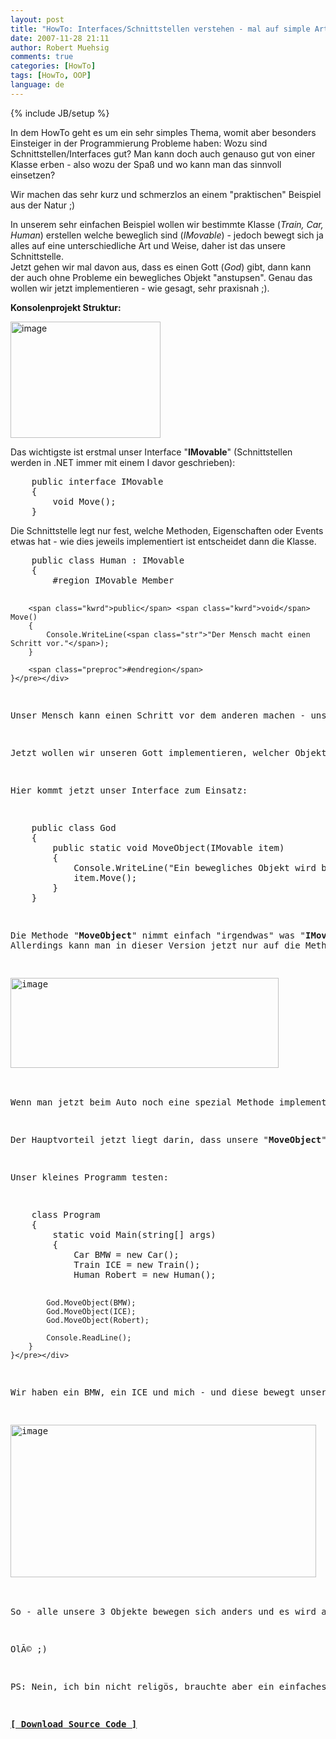 ```yaml
---
layout: post
title: "HowTo: Interfaces/Schnittstellen verstehen - mal auf simple Art und Weise"
date: 2007-11-28 21:11
author: Robert Muehsig
comments: true
categories: [HowTo]
tags: [HowTo, OOP]
language: de
---
```

{% include JB/setup %}
<p>In dem HowTo geht es um ein sehr simples Thema, womit aber besonders Einsteiger in der Programmierung Probleme haben: Wozu sind Schnittstellen/Interfaces gut? Man kann doch auch genauso gut von einer Klasse erben - also wozu der Spaß und wo kann man das sinnvoll einsetzen?</p> <p>Wir machen das sehr kurz und schmerzlos an einem "praktischen" Beispiel aus der Natur ;)</p> <p>In unserem sehr einfachen Beispiel wollen wir bestimmte Klasse (<em>Train, Car, Human</em>) erstellen welche beweglich sind (<em>IMovable</em>) - jedoch bewegt sich ja alles auf eine unterschiedliche Art und Weise, daher ist das unsere Schnittstelle.<br>Jetzt gehen wir mal davon aus, dass es einen Gott (<em>God</em>) gibt, dann kann der&nbsp;auch ohne Probleme&nbsp;ein bewegliches Objekt "anstupsen". Genau das wollen wir jetzt implementieren - wie gesagt, sehr praxisnah ;).&nbsp;</p> <p><strong>Konsolenprojekt Struktur:</strong></p> <p><a href="{{BASE_PATH}}/assets/wp-images-de/image170.png" atomicselection="true"><img style="border-right: 0px; border-top: 0px; border-left: 0px; border-bottom: 0px" height="186" alt="image" src="{{BASE_PATH}}/assets/wp-images-de/image-thumb149.png" width="240" border="0"></a> </p> <p>Das wichtigste ist erstmal unser Interface "<strong>IMovable</strong>" (Schnittstellen werden in .NET immer mit einem I davor geschrieben):</p> <div class="CodeFormatContainer"><pre class="csharpcode">    <span class="kwrd">public</span> <span class="kwrd">interface</span> IMovable
    {
        <span class="kwrd">void</span> Move();
    }</pre></div>
<p>Die Schnittstelle legt nur fest, welche Methoden, Eigenschaften oder Events etwas hat - wie dies jeweils implementiert ist entscheidet dann die Klasse.</p>
<div class="CodeFormatContainer"><pre class="csharpcode">    <span class="kwrd">public</span> <span class="kwrd">class</span> Human : IMovable
    {
        <span class="preproc">#region</span> IMovable Member

        <span class="kwrd">public</span> <span class="kwrd">void</span> Move()
        {
            Console.WriteLine(<span class="str">"Der Mensch macht einen Schritt vor."</span>);
        }

        <span class="preproc">#endregion</span>
    }</pre></div>
<p>Unser Mensch kann einen Schritt vor dem anderen machen - unser Zug fährt zum nächsten Bahnhof und unser Auto nur zur nächsten Ampel. In den einzelnen Klassen kann man nun die Methode implementieren wie man mag - wichtig ist nur, dass die Signatur (also Rückgabetyp, Parameter &amp; Name) gleich bleibt.</p>
<p>Jetzt wollen wir unseren Gott implementieren, welcher Objekte "anstupsen" kann. Allerdings wollen wir nicht X Methoden erstellen, die in dieser Form sind "MoveObject(Human human)", weil wir noch nicht genau wissen, was sonst noch für bewegliche Klassen hinzukommen.</p>
<p>Hier kommt jetzt unser Interface zum Einsatz:</p>
<div class="CodeFormatContainer"><pre class="csharpcode">    <span class="kwrd">public</span> <span class="kwrd">class</span> God
    {
        <span class="kwrd">public</span> <span class="kwrd">static</span> <span class="kwrd">void</span> MoveObject(IMovable item)
        {
            Console.WriteLine(<span class="str">"Ein bewegliches Objekt wird bewegt..."</span>);
            item.Move();
        }
    }</pre></div>
<p>Die Methode "<strong>MoveObject</strong>" nimmt einfach "irgendwas" was "<strong>IMovable</strong>" impementiert - egal ob es ein Auto, Zug oder Mensch ist.<br>Allerdings kann man in dieser Version jetzt nur auf die Methoden, Eigenschaften etc. zugreifen, welche in der Schnittstelle definiert sind:</p>
<p><a href="{{BASE_PATH}}/assets/wp-images-de/image171.png" atomicselection="true"><img style="border-right: 0px; border-top: 0px; border-left: 0px; border-bottom: 0px" height="144" alt="image" src="{{BASE_PATH}}/assets/wp-images-de/image-thumb150.png" width="429" border="0"></a> </p>
<p>Wenn man jetzt beim Auto noch eine spezial Methode implementiert hat, welche man unbedingt dort aufrufen will, muss man casten und über GetType prüfen, ob das Objekt von Typ "Car" ist - aber das geht zu weit und ist jetzt erstmal kein Thema hier.<br></p>
<p>Der Hauptvorteil jetzt liegt darin, dass unsere "<strong>MoveObject</strong>" Methode keine Ahnung haben braucht, was "<strong>item</strong>" einfach ist - hauptsache es ist beweglich. Was beweglich bei diesem Objekt heisst, ist dieser Methode egal.<br></p>
<p>Unser kleines Programm testen:</p>
<div class="CodeFormatContainer"><pre class="csharpcode">    <span class="kwrd">class</span> Program
    {
        <span class="kwrd">static</span> <span class="kwrd">void</span> Main(<span class="kwrd">string</span>[] args)
        {
            Car BMW = <span class="kwrd">new</span> Car();
            Train ICE = <span class="kwrd">new</span> Train();
            Human Robert = <span class="kwrd">new</span> Human();

            God.MoveObject(BMW);
            God.MoveObject(ICE);
            God.MoveObject(Robert);

            Console.ReadLine();
        }
    }</pre></div>
<p>Wir haben ein BMW, ein ICE und mich - und diese bewegt unser Gott natürlich. Resultat:</p>
<p><a href="{{BASE_PATH}}/assets/wp-images-de/image172.png" atomicselection="true"><img style="border-right: 0px; border-top: 0px; border-left: 0px; border-bottom: 0px" height="244" alt="image" src="{{BASE_PATH}}/assets/wp-images-de/image-thumb151.png" width="489" border="0"></a> </p>
<p>So - alle unsere 3 Objekte bewegen sich anders und es wird angezeigt. Jetzt kann man noch weitere Klassen hinzufügen, welche ebenfalls "IMovable" implementieren und wir brauchen die God.MoveObject Methode nicht anpassen.</p>
<p>OlÃ© ;)</p>
<p>PS: Nein, ich bin nicht religös, brauchte aber ein einfaches Beispiel.</p>
<p><strong><a href="{{BASE_PATH}}/assets/files/democode/usinginterfaces/usinginterfaces.zip" target="_blank">[ Download Source Code ]</a></strong></p>
